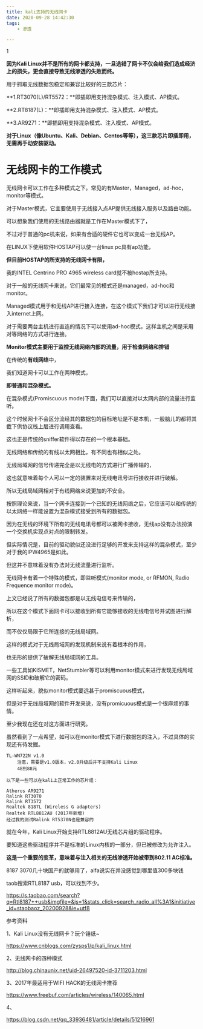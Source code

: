 ```yaml
---
title: kali支持的无线网卡
date: 2020-09-28 14:42:30
tags:
	- 渗透

---
```


1

**因为Kali Linux并不是所有的网卡都支持，一旦选错了网卡不仅会给我们造成经济上的损失，更会直接导致无线渗透的失败而终。**



用于抓取无线数据包稳定和兼容比较好的三款芯片：

**1.RT3070(L)/RT5572：**即插即用支持混杂模式、注入模式、AP模式。

**2.RT8187(L)：**即插即用支持混杂模式、注入模式、AP模式。

**3.AR9271：**即插即用支持混杂模式、注入模式、AP模式。

**对于Linux（像Ubuntu、Kali、Debian、Centos等等），这三款芯片即插即用，无需再手动安装驱动。**

# 无线网卡的工作模式

无线网卡可以工作在多种模式之下。常见的有Master，Managed，ad-hoc，monitor等模式。

对于Master模式，它主要使用于无线接入点AP提供无线接入服务以及路由功能。

可以想象我们使用的无线路由器就是工作在Master模式下了，

不过对于普通的pc机来说，如果有合适的硬件它也可以变成一台无线AP。

在LINUX下使用软件HOSTAP可以使一台linux pc具有ap功能，

**但目前HOSTAP的所支持的无线网卡有限，**

我的INTEL Centrino PRO 4965 wireless card就不被hostap所支持。



对于一般的无线网卡来说，它们最常见的模式还是managed，ad-hoc和monitor。

Managed模式用于和无线AP进行接入连接，在这个模式下我们才可以进行无线接入internet上网。

对于需要两台主机进行直连的情况下可以使用ad-hoc模式，这样主机之间是采用对等网络的方式进行连接。

**Monitor模式主要用于监控无线网络内部的流量，用于检查网络和排错**



在传统的**有线网络**中，

我们知道网卡可以工作在两种模式，

**即普通和混杂模式。**

在混杂模式(Promiscuous mode)下面，我们可以直接对以太网内部的流量进行监听。

这个时候网卡不会区分流经其的数据包的目标地址是不是本机，一股脑儿的都将其截下供协议栈上层进行调用查看。

这也正是传统的sniffer软件得以存在的一个根本基础。

无线网络和传统的有线以太网相比，有不同也有相似之处。

无线局域网的信号传递完全是以无线电的方式进行广播传输的，

这也就意味着每个人可以一定的装置来对无线电讯号进行接收并进行破解。

所以无线局域网相对于有线网络来说更加的不安全。

按照理论来说，当一个网卡连接到一个已知的无线网络之后，它应该可以和传统的以太网络一样能设置为混杂模式接受到所有的数据包。

因为在无线的环境下所有的无线电讯号都可以被网卡接收，无线ap没有办法扮演一个交换机实现点对点的限制转发。

但实际情况是，目前的驱动貌似还没进行足够的开发来支持这样的混杂模式，至少对于我的IPW4965是如此。



但这并不意味着没有办法对无线流量进行监听。

无线网卡有着一个特殊的模式，即监听模式(monitor mode, or RFMON, Radio Frequence monitor mode)。

上文已经说了所有的数据包都是以无线电信号来传输的，

所以在这个模式下面网卡可以接收到所有它能够接收的无线电信号并试图进行解析，

而不仅仅局限于它所连接的无线局域网。

这样的模式对于无线局域网的发现机制来说有着根本的作用，

也无形的提供了破解无线局域网的工具。

一些工具如KISMET，NetStumbler等可以利用monitor模式来进行发现无线局域网的SSID和破解它的密码。

这样听起来，貌似monitor模式要远甚于promiscuous模式，

但是对于无线局域网的软件开发来说，没有promicuous模式是一个很麻烦的事情。

至少我现在还在对这方面进行研究。

虽然看到了一点希望，如可以在monitor模式下进行数据包的注入，不过具体的实现还有待发掘。



```
TL-WN722N v1.0
	注意，需要是v1.0版本，v2.0升级后并不支持Kali Linux
	48到88元

```

```
以下是一些可以在kali上正常工作的芯片组：

Atheros AR9271
Ralink RT3070
Ralink RT3572
Realtek 8187L (Wireless G adapters)
Realtek RTL8812AU (2017年新增)
经过我的测试Ralink RT5370N也是兼容的
```

就在今年，Kali Linux开始支持RTL8812AU无线芯片组的驱动程序。

要知道这些驱动程序并不是标准的Linux内核的一部分，但已被修改为允许注入。

**这是一个重要的变革，意味着与注入相关的无线渗透开始被带到802.11 AC标准。**

8187 3070几十块国产的就够用了，alfa说实在并没感觉到哪里值300多块钱

taob搜索RTL8187 usb，可以找到不少。

https://s.taobao.com/search?q=Rtl8187++usb&imgfile=&js=1&stats_click=search_radio_all%3A1&initiative_id=staobaoz_20200928&ie=utf8



参考资料

1、Kali Linux没有无线网卡？玩个锤纸~

https://www.cnblogs.com/zysps1/p/kali_linux.html

2、无线网卡的四种模式

http://blog.chinaunix.net/uid-26497520-id-3711203.html

3、2017年最适用于WIFI HACK的无线网卡推荐

https://www.freebuf.com/articles/wireless/140065.html

4、

https://blog.csdn.net/qq_33936481/article/details/51216961